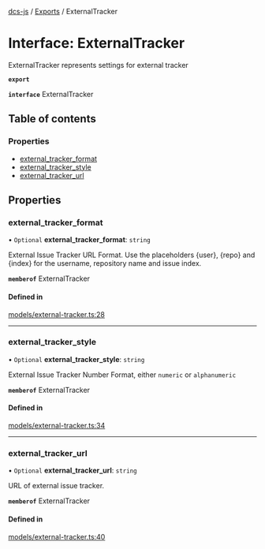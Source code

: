 [dcs-js](../README.md) / [Exports](../modules.md) / ExternalTracker

# Interface: ExternalTracker

ExternalTracker represents settings for external tracker

**`export`**

**`interface`** ExternalTracker

## Table of contents

### Properties

- [external\_tracker\_format](ExternalTracker.md#external_tracker_format)
- [external\_tracker\_style](ExternalTracker.md#external_tracker_style)
- [external\_tracker\_url](ExternalTracker.md#external_tracker_url)

## Properties

### <a id="external_tracker_format" name="external_tracker_format"></a> external\_tracker\_format

• `Optional` **external\_tracker\_format**: `string`

External Issue Tracker URL Format. Use the placeholders {user}, {repo} and {index} for the username, repository name and issue index.

**`memberof`** ExternalTracker

#### Defined in

[models/external-tracker.ts:28](https://github.com/unfoldingWord/dcs-js/blob/dd84989/models/external-tracker.ts#L28)

___

### <a id="external_tracker_style" name="external_tracker_style"></a> external\_tracker\_style

• `Optional` **external\_tracker\_style**: `string`

External Issue Tracker Number Format, either `numeric` or `alphanumeric`

**`memberof`** ExternalTracker

#### Defined in

[models/external-tracker.ts:34](https://github.com/unfoldingWord/dcs-js/blob/dd84989/models/external-tracker.ts#L34)

___

### <a id="external_tracker_url" name="external_tracker_url"></a> external\_tracker\_url

• `Optional` **external\_tracker\_url**: `string`

URL of external issue tracker.

**`memberof`** ExternalTracker

#### Defined in

[models/external-tracker.ts:40](https://github.com/unfoldingWord/dcs-js/blob/dd84989/models/external-tracker.ts#L40)
